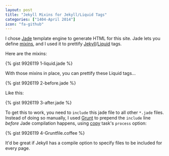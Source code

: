 ```yaml
---
layout: post
title: "Jekyll Mixins for Jekyll/Liquid Tags"
categories: ["1404-April 2014"]
icon: "fa-github"
---
```


I chose [Jade](http://jade-lang.com/) template engine to generate HTML for this site. Jade lets you define [mixins](http://jade-lang.com/reference/#mixins), and I used it to prettify [Jekyll](http://jekyllrb.com/)/[Liquid](http://docs.shopify.com/themes/liquid-basics) tags.

Here are the mixins:

{% gist 9926119 1-liquid.jade %}

With those mixins in place, you can prettify these Liquid tags...

{% gist 9926119 2-before.jade %}

Like this:

{% gist 9926119 3-after.jade %}

To get this to work, you need to `include` this jade file to all other `*.jade` files. Instead of doing so manually, I used [Grunt](http://gruntjs.com/) to prepend the `include` line *before* Jade compilation happens, using [copy](https://github.com/gruntjs/grunt-contrib-copy) task's `process` option:

{% gist 9926119 4-Gruntfile.coffee %}

It'd be great if Jekyll has a compile option to specify files to be included for every page.
